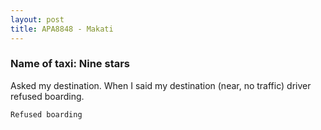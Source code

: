 ```yaml
---
layout: post
title: APA8848 - Makati
---
```


### Name of taxi: Nine stars

Asked my destination. When I said my destination (near, no traffic) driver refused boarding.

```Refused boarding```
